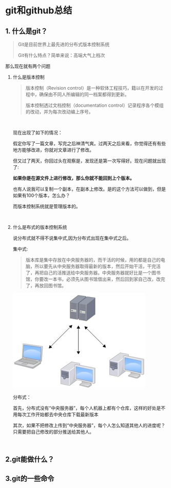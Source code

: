 # git和github总结

## 1. 什么是git？

> Git是目前世界上最先进的分布式版本控制系统
>
> Git有什么特点？简单来说：高端大气上档次



那么现在就有两个问题

1. 什么是版本控制

   > 版本控制（Revision control）是一种软体工程技巧，籍以在开发的过程中，确保由不同人所编辑的同一档案都得到更新。
   >
   > 版本控制透过文档控制（documentation control）记录程序各个模组的改动，并为每次改动编上序号。   

   ​

   现在出现了如下的情况：

   ​	假定你写了一篇文章，写完之后神清气爽。过两天之后来看，你觉得还有有些地方能够改进，你就对文章进行了修改。

   ​	但又过了两天，你回过头在观察是，发现还是第一次写得好。现在问题就出现了:

   ​		**如果你是在源文件上进行修改，那么你就不能回到上个版本。**

   ​	也有人说我可以复制一个副本，在副本上修改。是的这个方法可以做到，但是如果有100个版本，怎么办？

   而版本控制系统就是管理版本的。

   ​

2. 什么是布式的版本控制系统

    说分布式就不得不说集中式,因为分布式出现在集中式之后。

   集中式:

   > 版本库是集中存放在中央服务器的，而干活的时候，用的都是自己的电脑，所以要先从中央服务器取得最新的版本，然后开始干活，干完活了，再把自己的活推送给中央服务器。中央服务器就好比是一个图书馆，你要改一本书，必须先从图书馆借出来，然后回到家自己改，改完了，再放回图书馆。


   ![ ](https://raw.githubusercontent.com/codeMagicWXJ/StudyNotes/master/pic/git/1.jpg)

   分布式：

   ​	首先，分布式没有“中央服务器”，每个人机器上都有个仓库，这样的好处是不用每次工作开始都去中央仓库下载最新版本

   ​	其次，如果不把修改上传到“中央服务器”，每个人怎么知道其他人的进度呢？只需要把自己修改的部分推送给其他人。

   ​	


## 2.git能做什么？



## 3.git的一些命令



